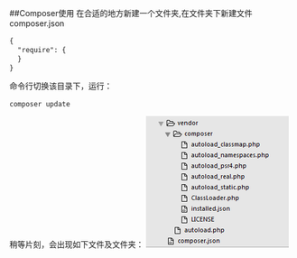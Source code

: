 ##Composer使用
在合适的地方新建一个文件夹,在文件夹下新建文件 composer.json
~~~
{
  "require": {
  }
}
~~~
命令行切换该目录下，运行：
~~~
composer update
~~~
稍等片刻，会出现如下文件及文件夹：
![Vendor](https://raw.githubusercontent.com/lovezhao311/Luffy_note/master/笔记/Composer使用/i.png)

